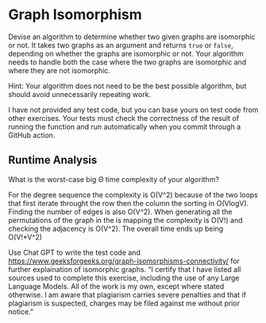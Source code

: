 # Graph Isomorphism

Devise an algorithm to determine whether two given graphs are isomorphic or not.
It takes two graphs as an argument and returns `true` or `false`, depending on
whether the graphs are isomorphic or not. Your algorithm needs to handle both
the case where the two graphs are isomorphic and where they are not isomorphic.

Hint: Your algorithm does not need to be the best possible algorithm, but should
avoid unnecessarily repeating work.

I have not provided any test code, but you can base yours on test code from
other exercises. Your tests must check the correctness of the result of running
the function and run automatically when you commit through a GitHub action.

## Runtime Analysis

What is the worst-case big $\Theta$ time complexity of your algorithm?

For  the degree sequence the complexity is O(V^2) because of the two loops that first iterate throught the row then the column the sorting in O(VlogV). Finding the number of edges is also O(V^2). When generating all the permutations of the graph in the is mapping the complexity is O(V!) and checking the adjacency is O(V^2). The overall time ends up being O(V!*V^2)

Use Chat GPT to write the test code and https://www.geeksforgeeks.org/graph-isomorphisms-connectivity/ for further explaination of isomorphic graphs. “I certify that I have listed all sources used to complete this exercise, including the use of any Large Language Models. All of the work is my own, except where stated otherwise. I am aware that plagiarism carries severe penalties and that if plagiarism is suspected, charges may be filed against me without prior notice.”
